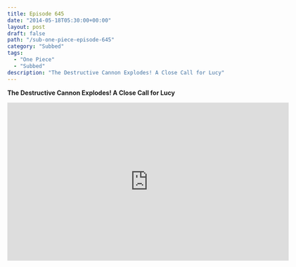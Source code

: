 ```yaml
---
title: Episode 645
date: "2014-05-18T05:30:00+00:00"
layout: post
draft: false
path: "/sub-one-piece-episode-645"
category: "Subbed"
tags:
  - "One Piece"
  - "Subbed"
description: "The Destructive Cannon Explodes! A Close Call for Lucy"
---
```


**The Destructive Cannon Explodes! A Close Call for Lucy**

<iframe width="640" height="360" src="https://www.rapidvideo.com/e/G6FRPG3P0X" frameborder="0" marginwidth=0 marginheight=0 scrolling=no allowfullscreen></iframe>

